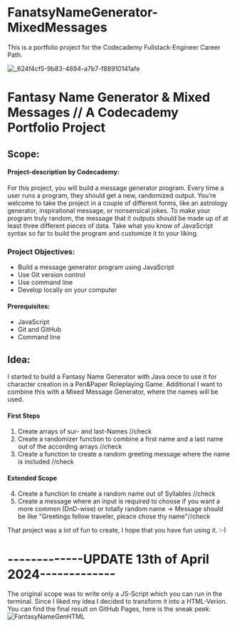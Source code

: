 # FanatsyNameGenerator-MixedMessages
This is a portfolio project for the Codecademy Fullstack-Engineer Career Path.


![_624f4cf5-9b83-4694-a7b7-f88910141afe](https://github.com/AdrianLesch/FanatsyNameGenerator---MixedMessages/assets/138780311/c9a596e9-caef-42c2-af07-512dc9ae2d17)



Fantasy Name Generator & Mixed Messages // A Codecademy Portfolio Project
=========================================================================

Scope:
------
#### Project-description by Codecademy:

For this project, you will build a message generator program. Every time a user runs a program, they should get a new, randomized output. You’re welcome to take the project in a couple of different forms, like an astrology generator, inspirational message, or nonsensical jokes. To make your program truly random, the message that it outputs should be made up of at least three different pieces of data. Take what you know of JavaScript syntax so far to build the program and customize it to your liking.

### Project Objectives:
+ Build a message generator program using JavaScript
+ Use Git version control
+ Use command line
+ Develop locally on your computer
#### Prerequisites:
+ JavaScript
+ Git and GitHub
+ Command line


Idea:
-----

I started to build a Fantasy Name Generator with Java once to use it for character creation in a Pen&Paper Roleplaying Game.
Additional I want to combine this with a Mixed Message Generator, where the names will be used.

#### First Steps
1. Create arrays of sur- and last-Names //check
2. Create a randomizer function to combine a first name and a last name out of the according arrays //check
3. Create a function to create a random greeting message where the name is included //check

#### Extended Scope
4. Create a function to create a random name out of Syllables //check
5. Create a message where an input is required to choose if you want a more common (DnD-wise) or totally random name -> Message should be like "Greetings fellow traveler, pleace chose thy name"//check

That project was a lot of fun to create, I hope that you have fun using it. :-)


# -------------UPDATE 13th of April 2024-------------

The original scope was to write only a JS-Script which you can run in the terminal.
Since I liked my idea I decided to transform it into a HTML-Verion. You can find the final
result on GitHub Pages, here is the sneak peek:
![FantasyNameGenHTML](https://github.com/AdrianLesch/FanatsyNameGenerator---MixedMessages/assets/138780311/f16f1d4f-be0f-4589-ba2e-df7052f1ba6b)



